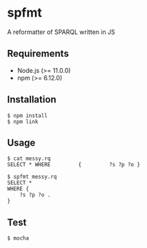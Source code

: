 # spfmt
A reformatter of SPARQL written in JS

## Requirements
- Node.js (>= 11.0.0)
- npm (>= 6.12.0)

## Installation
```
$ npm install
$ npm link
```

## Usage
```
$ cat messy.rq 
SELECT * WHERE         {         ?s ?p ?o }

$ spfmt messy.rq 
SELECT *
WHERE {
    ?s ?p ?o .
}
```

## Test
```
$ mocha
```
